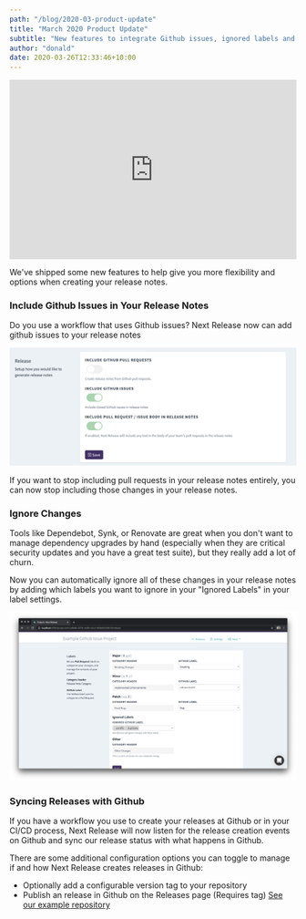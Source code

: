 ```yaml
---
path: "/blog/2020-03-product-update"
title: "March 2020 Product Update"
subtitle: "New features to integrate Github issues, ignored labels and more"
author: "donald"
date: 2020-03-26T12:33:46+10:00
---
```


<div style="position: relative; padding-bottom: 62.5%; height: 0;"><iframe src="https://www.loom.com/embed/fb7997232c194f3fb82044fa835bf302" frameborder="0" webkitallowfullscreen mozallowfullscreen allowfullscreen style="position: absolute; top: 0; left: 0; width: 100%; height: 100%;"></iframe></div>

We've shipped some new features to help give you more flexibility and options when creating your release notes.

### Include Github Issues in Your Release Notes

Do you use a workflow that uses Github issues? Next Release now can add github issues to your release notes

![Include Github Issues in Your Release Notes](../../src/images/screenshots/include-github-issues.png)

If you want to stop including pull requests in your release notes entirely, you can now stop including those changes
in your release notes.

### Ignore Changes

Tools like Dependebot, Synk, or Renovate are great when you don't want to manage dependency upgrades by hand (especially when they are
critical security updates and you have a great test suite), but they really add a lot of churn.

Now you can automatically ignore all of these changes in your release notes by adding which labels you want to ignore
in your "Ignored Labels" in your label settings.

![Ignore Changes with labels!](../../src/images/screenshots/ignored-labels.png)

### Syncing Releases with Github

If you have a workflow you use to create your releases at Github or in your CI/CD process, Next Release will now
listen for the release creation events on Github and sync our release status with what happens in Github.

There are some additional configuration options you can toggle to manage if and how Next Release creates releases in Github:

-   Optionally add a configurable version tag to your repository
-   Publish an release in Github on the Releases page (Requires tag) [See our example repository](https://github.com/nextreleaseio/next-release/releases)
